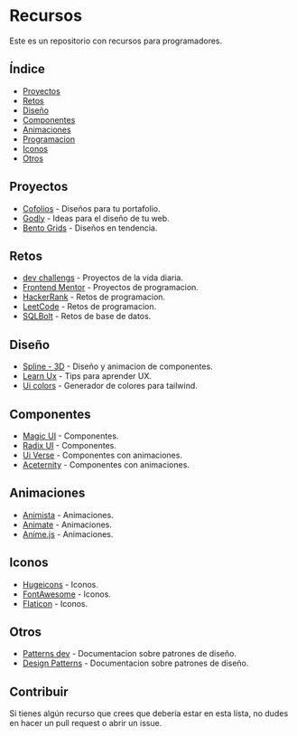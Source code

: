 # Recursos
Este es un repositorio con recursos para programadores.

## Índice

- [Proyectos](#proyectos)
- [Retos](#retos)
- [Diseño](#diseño)
- [Componentes](#componentes)
- [Animaciones](#animaciones)
- [Programacion](#programacion)
- [Iconos](#iconos)
- [Otros](#otros)

## Proyectos

- [Cofolios](https://www.cofolios.com/) - Diseños para tu portafolio.
- [Godly](https://godly.website/) - Ideas para el diseño de tu web.
- [Bento Grids](https://bentogrids.com/) - Diseños en tendencia.

## Retos
- [dev challengs](https://devchallenges.io/) - Proyectos de la vida diaria.
- [Frontend Mentor](https://www.frontendmentor.io/challenges) - Proyectos de programacion.
- [HackerRank](https://www.hackerrank.com/) - Retos de programacion.
- [LeetCode](https://leetcode.com/) - Retos de programacion.
- [SQLBolt](https://sqlbolt.com/) - Retos de base de datos.

## Diseño

- [Spline - 3D](https://spline.design/) - Diseño y animacion de componentes.
- [Learn Ux](https://uxcel.com/) - Tips para aprender UX.
- [Ui colors](https://uicolors.app/create) - Generador de colores para tailwind.

## Componentes

- [Magic UI](https://magicui.design/) - Componentes.
- [Radix UI](https://www.radix-ui.com/) - Componentes.
- [Ui Verse](https://uiverse.io/) - Componentes con animaciones.
- [Aceternity](https://ui.aceternity.com/) - Componentes con animaciones.

## Animaciones

- [Animista](https://animista.net/) - Animaciones.
- [Animate](https://animate.style/) - Animaciones.
- [Anime.js](https://animejs.com/) - Animaciones.

## Iconos

- [Hugeicons](https://hugeicons.com/) - Iconos.
- [FontAwesome](https://fontawesome.com/icons) - Iconos.
- [Flaticon](https://www.flaticon.es/) - Iconos.

## Otros

- [Patterns dev](https://www.patterns.dev/) - Documentacion sobre patrones de diseño.
- [Design Patterns](https://refactoring.guru/design-patterns) - Documentacion sobre patrones de diseño.

## Contribuir
Si tienes algún recurso que crees que debería estar en esta lista, no dudes en hacer un pull request o abrir un issue.



